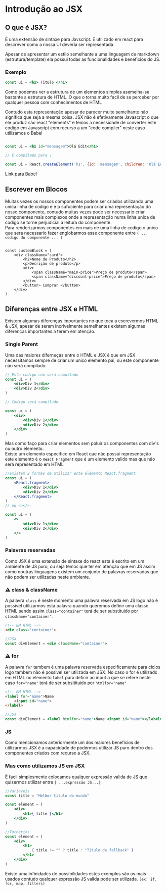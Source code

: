 # Introdução ao JSX

## O que é JSX?

É uma extensão de sintaxe para Javscript. É utilizado em react para descrever como a nossa UI deveria ser representada.  
  
Apesar de apresentar um estilo semelhante a uma linguagem de markdown (estrutura/template) ela possui todas as funcionalidades e beneficios do JS.  

### Exemplo

```jsx
const ui = <h1> Titulo </h1>
```

Como podemos ver a estrutura de um elementos simples asemelha-se bastante a estrutura de HTML. O que o torna muito facil de se perceber por qualquer pessoa com conhecimentos de HTML


Contudo esta representação apesar de parecer muito semelhante não significa que seja a mesma coisa. JSX não é efetivamente Javascript o que ele produz são react "elements" e temos a necessidade de converter este codigo em Javascript com recurso a um "code compiler" neste caso utilizamos o Babel

```jsx

const ui = <h1 id="mensagem">Olá Edit</h1>

// É compilado para ↓

const ui = React.createElement('h1', {id: 'mensagem', children: 'Olá Edit'})
```

[Link para Babel](https://babeljs.io/repl#?browsers=defaults%2C%20not%20ie%2011%2C%20not%20ie_mob%2011&build=&builtIns=App&corejs=3.21&spec=false&loose=false&code_lz=MYewdgzgLgBArgSxgXhgHgCYIG42AGwEMIIA5QgWwFNkAiUMKQhMKgJ1oD40IAHQsJwDyRNAHo-AzukmCAolijjZ3MVmycAUEA&debug=false&forceAllTransforms=false&shippedProposals=false&circleciRepo=&evaluate=false&fileSize=false&timeTravel=false&sourceType=module&lineWrap=true&presets=react&prettier=true&targets=&version=7.20.4&externalPlugins=&assumptions=%7B%7D)

## Escrever em Blocos
Muitas vezes os nossos componentes podem ser criados utilizando uma unica linha de codigo e é p sufuciente para criar uma representação do nosso componente, contudo muitas vezes pode ser necessario criar componentes mais complexos onde a representação numa linha unica de codigo se torne perjudicial a leitura do componente.  
Para renderizarmos componentes em mais de uma linha de codigo o unico que sera necessario fazer englobarmos esse componente entre `( ... codigo do componente ... )`

```JSX

const customBlock = (
    <div className="card">
        <h2>Nome de Produto</h2>
        <p>Decrição de produto</p>
        <div>
            <span className="main-price">Preço de produto</span>
            <span className="discount-price">Preço de produto</span>
        </div>
        <button> Comprar </button>
    </div>
)
```


## Diferenças entre JSX e HTML

Existem algumas diferenças importantes no que toca a escrevermos HTML & JSX, apesar de serem incrivelmente semelhantes existem algumas diferenças importantes a terem em atenção.

### Single Parent
Uma das maiores diferneças entre o HTML e JSX é que em JSX necessitamos sempre de criar um unico elemento pai, ou este componente não será compilado.

```jsx 
// Este codigo não será compilado
const ui = (
    <div>Div 1</div>
    <div>Div 2</div>
)

// Codigo será compilado

const ui = (
    <div>
        <div>Div 1</div>
        <div>Div 2</div>
    </div>
)
```

Mas como faço para criar elementos sem poluir os componentes com div's ou outro elemento.  
Existe um elemento especifico em React que não possui representação este elemento é o `React Fragment` que é um elemento valido mas que não será representado em HTML

```jsx 
//Existem 2 formas de utilizar este elemento React.fragment
const ui = (
    <React.fragment>
        <div>Div 1</div>
        <div>Div 2</div>
    </React.fragment>
)
// ou <></>

const ui = (
    <>
        <div>Div 1</div>
        <div>Div 2</div>
    </>
)
```

### Palavras reservadas
Como JSX é uma extensão de sintaxe do react esta é escrito em um ambiente de JS puro, ou seja temos que ter em atenção que em JS assim como noutras linguagens existem um conjunto de palavras reservadas que não podem ser utilizadas neste ambiente.

### ⚠️ class & className
A palavra `class` é neste momento uma palavra reservada em JS logo não é possivel utilizarmos esta palavra quando queremos definir uma classe HTML sendo assim `class="container"` terá de ser substituido por `className="container"`.

```html
<!-- EM HTML -->
<div class="container">

```

```jsx
//JSX
const divElement = <div className="container">

```

### ⚠️ for
A palavra `for` tambem é uma palavra reservada especificamente para ciclos logo tambem não é possivel ser utilizada em JSX. No caso o for é utilizado em HTML no elemento `label` para definir ao input a que se refere neste caso `for="name"` terá de ser subsitituido por `htmlfor="name"`

```html
<!-- EM HTML -->
<label for="name">Name
    <input id="name">
</label>

```

```jsx
//JSX
const divElement = <label htmlfor="name">Name <input id="name"></label>
```
### JS
Como mencionamos anteriormente um dos maiores beneficios de utilizarmos JSX é a capacidade de podermos utilizar JS puro dentro dos componentes criados com  recurso a JSX.  

### Mas como utilizamos JS em JSX
É facil simplesmente colocamos qualquer expressão valida de JS que quisermos utilizar entre `{ ...expressão JS...}`

```jsx
//Variaveis
const title = "Melhor titulo do mundo"

const element = (
    <div>
        <h1>{ title }</h1>
    </div>
)

//Ternarios
const element = (
    <div>
        <h1>
            { title != "" ? title : "Titulo de fallback" }
        </h1>
    </div>
)

```
Existe uma infinidades de possibilidades estes exemplos são os mais usados contudo qualquer expressão JS valida pode ser utilizada. `(ex: if, for, map, filters)`